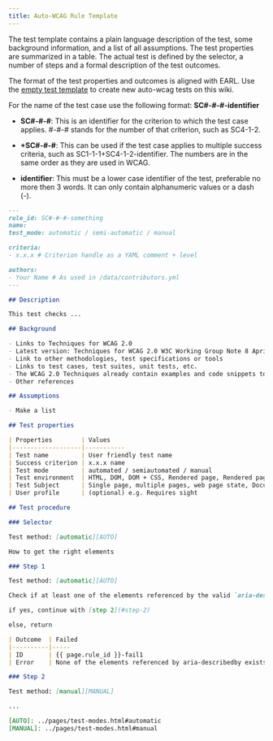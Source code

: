 ```yaml
---
title: Auto-WCAG Rule Template
---
```


The test template contains a plain language description of the test, some background information, and a list of all assumptions. The test properties are summarized in a table. The actual test is defined by the selector, a number of steps and a formal description of the test outcomes.

The format of the test properties and outcomes is aligned with EARL.
Use the [empty test template](rule-template-empty.md) to create new auto-wcag tests on this wiki.

For the name of the test case use the following format: **SC#-#-#-identifier**

- **SC#-#-#**: This is an identifier for the criterion to which the test case applies. #-#-# stands for the number of that criterion, such as SC4-1-2.

- **+SC#-#-#**: This can be used if the test case applies to multiple success criteria, such as SC1-1-1+SC4-1-2-identifier. The numbers are in the same order as they are used in WCAG.

- **identifier**: This must be a lower case identifier of the test, preferable no more then 3 words. It can only contain alphanumeric values or a dash (-).

```markdown
---
rule_id: SC#-#-#-something
name: 
test_mode: automatic / semi-automatic / manual

criteria:
- x.x.x # Criterion handle as a YAML comment + level

authors:
- Your Name # As used in /data/contributors.yml
---

## Description

This test checks ...

## Background

- Links to Techniques for WCAG 2.0
- Latest version: Techniques for WCAG 2.0 W3C Working Group Note 8 April 2014
- Link to other methodologies, test specifications or tools
- Links to test cases, test suites, unit tests, etc.
- The WCAG 2.0 Techniques already contain examples and code snippets to illustrate which content passes or fails the test. Whenever possible auto-wcag refers to those. Another source for test cases is the W3C Before and After Demonstration.
- Other references

## Assumptions

- Make a list

## Test properties

| Properties        | Values
|-------------------|-----------
| Test name         | User friendly test name
| Success criterion | x.x.x name
| Test mode         | automated / semiautomated / manual
| Test environment  | HTML, DOM, DOM + CSS, Rendered page, Rendered page + server, Webdriver
| Test Subject      | Single page, multiple pages, web page state, Document fragment
| User profile      | (optional) e.g. Requires sight

## Test procedure

### Selector

Test method: [automatic][AUTO]

How to get the right elements

### Step 1

Test method: [automatic][AUTO]

Check if at least one of the elements referenced by the valid `aria-describedby` attribute values exists.

if yes, continue with [step 2](#step-2)

else, return

| Outcome  | Failed
|----------|-----
| ID       | {{ page.rule_id }}-fail1
| Error    | None of the elements referenced by aria-describedby exists.

### Step 2

Test method: [manual][MANUAL]

...

[AUTO]: ../pages/test-modes.html#automatic
[MANUAL]: ../pages/test-modes.html#manual

```